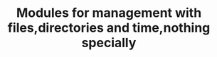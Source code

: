 <div align="center">
  <h1>Modules for management with files,directories and time,nothing specially</h1>
</div>
